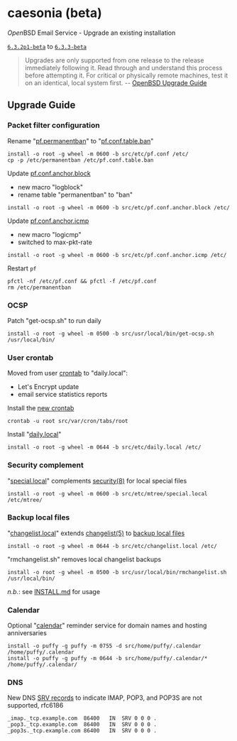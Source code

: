 # caesonia (beta)
*Open*BSD Email Service - Upgrade an existing installation

[`6.3.2p1-beta`](https://github.com/vedetta-com/caesonia/tree/6.3.2p1-beta) to [`6.3.3-beta`](https://github.com/vedetta-com/caesonia/tree/v6.3.3-beta)

> Upgrades are only supported from one release to the release immediately following it. Read through and understand this process before attempting it. For critical or physically remote machines, test it on an identical, local system first. -- [OpenBSD Upgrade Guide](https://www.openbsd.org/faq/index.html)

## Upgrade Guide

### Packet filter configuration

Rename "[pf.permanentban](https://github.com/vedetta-com/caesonia/blob/v6.3.2p1-beta/src/etc/pf.permanentban)" to "[pf.conf.table.ban](https://github.com/vedetta-com/caesonia/blob/v6.3.3-beta/src/etc/pf.conf.table.ban)"

```console
install -o root -g wheel -m 0600 -b src/etc/pf.conf /etc/
cp -p /etc/permanentban /etc/pf.conf.table.ban
```

Update [pf.conf.anchor.block](https://github.com/vedetta-com/caesonia/blob/v6.3.3-beta/src/etc/pf.conf.anchor.block)
- new macro "logblock"
- rename table "permanentban" to "ban"

```console
install -o root -g wheel -m 0600 -b src/etc/pf.conf.anchor.block /etc/
```

Update [pf.conf.anchor.icmp](https://github.com/vedetta-com/caesonia/blob/v6.3.3-beta/src/etc/pf.conf.anchor.icmp)
- new macro "logicmp"
- switched to max-pkt-rate

```console
install -o root -g wheel -m 0600 -b src/etc/pf.conf.anchor.icmp /etc/
```

Restart `pf`

```console
pfctl -nf /etc/pf.conf && pfctl -f /etc/pf.conf
rm /etc/permanentban
```

### OCSP

Patch "get-ocsp.sh" to run daily
```console
install -o root -g wheel -m 0500 -b src/usr/local/bin/get-ocsp.sh /usr/local/bin/
```

### User crontab

Moved from user [crontab](https://github.com/vedetta-com/caesonia/blob/v6.3.2p1-beta/src/var/cron/tabs/root) to "daily.local":
- Let's Encrypt update
- email service statistics reports

Install the [new crontab](https://github.com/vedetta-com/caesonia/blob/v6.3.3-beta/src/var/cron/tabs/root)
```console
crontab -u root src/var/cron/tabs/root
```

Install "[daily.local](https://github.com/vedetta-com/caesonia/blob/v6.3.3-beta/src/etc/daily.local)"
```console
install -o root -g wheel -m 0644 -b src/etc/daily.local /etc/
```

### Security complement

"[special.local](https://github.com/vedetta-com/caesonia/blob/v6.3.3-beta/src/etc/mtree/special.local)" complements [security(8)](https://man.openbsd.org/security.8) for local special files
```console
install -o root -g wheel -m 0600 -b src/etc/mtree/special.local /etc/mtree/
```

### Backup local files

"[changelist.local](https://github.com/vedetta-com/caesonia/blob/v6.3.3-beta/src/etc/changelist.local)" extends [changelist(5)](https://man.openbsd.org/changelist.5) to [backup local files](https://github.com/vedetta-com/caesonia/blob/v6.3.3-beta/INSTALL.md#backup-local-files)
```console
install -o root -g wheel -m 0644 -b src/etc/changelist.local /etc/
```

"rmchangelist.sh" removes local changelist backups
```console
install -o root -g wheel -m 0500 -b src/usr/local/bin/rmchangelist.sh /usr/local/bin/
```

*n.b.*: see [INSTALL.md](https://github.com/vedetta-com/caesonia/blob/v6.3.3-beta/INSTALL.md#backup-local-files) for usage

### Calendar

Optional "[calendar](https://github.com/vedetta-com/caesonia/tree/v6.3.3-beta/src/home/puffy/.calendar)" reminder service for domain names and hosting anniversaries

```console
install -o puffy -g puffy -m 0755 -d src/home/puffy/.calendar /home/puffy/.calendar
install -o puffy -g puffy -m 0644 -b src/home/puffy/.calendar/* /home/puffy/.calendar/
```

### DNS

New DNS [SRV records](https://github.com/vedetta-com/caesonia/blob/v6.3.3-beta/README.md#srv-records-for-locating-email-services) to indicate IMAP, POP3, and POP3S are not supported, rfc6186
```console
_imap._tcp.example.com	86400	IN	SRV	0 0 0 .
_pop3._tcp.example.com	86400	IN	SRV	0 0 0 .
_pop3s._tcp.example.com	86400	IN	SRV	0 0 0 .
```

